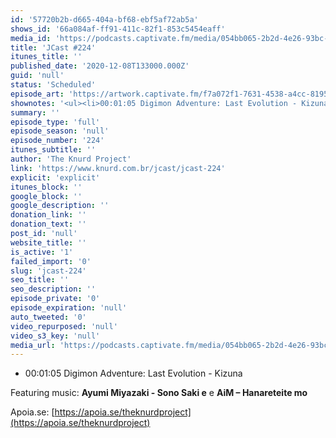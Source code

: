 ```yaml
---
id: '57720b2b-d665-404a-bf68-ebf5af72ab5a'
shows_id: '66a084af-ff91-411c-82f1-853c5454eaff'
media_id: 'https://podcasts.captivate.fm/media/054bb065-2b2d-4e26-93bc-5044a1a626c5'
title: 'JCast #224'
itunes_title: ''
published_date: '2020-12-08T133000.000Z'
guid: 'null'
status: 'Scheduled'
episode_art: 'https://artwork.captivate.fm/f7a072f1-7631-4538-a4cc-8195eed83238/ylr6mbfgz1yl-a7g3x0jsfex.jpg'
shownotes: '<ul><li>00:01:05 Digimon Adventure: Last Evolution - Kizuna</li></ul><p>Featuring music <strong>Ayumi Miyazaki - Sono Saki e</strong> e <strong>AiM – Hanareteite mo</strong></p><p>Apoia.se <a href="https//apoia.se/theknurdproject" rel="noopener noreferrer" target="_blank">https//apoia.se/theknurdproject</a></p>'
summary: ''
episode_type: 'full'
episode_season: 'null'
episode_number: '224'
itunes_subtitle: ''
author: 'The Knurd Project'
link: 'https://www.knurd.com.br/jcast/jcast-224'
explicit: 'explicit'
itunes_block: ''
google_block: ''
google_description: ''
donation_link: ''
donation_text: ''
post_id: 'null'
website_title: ''
is_active: '1'
failed_import: '0'
slug: 'jcast-224'
seo_title: ''
seo_description: ''
episode_private: '0'
episode_expiration: 'null'
auto_tweeted: '0'
video_repurposed: 'null'
video_s3_key: 'null'
media_url: 'https://podcasts.captivate.fm/media/054bb065-2b2d-4e26-93bc-5044a1a626c5/jcast224.mp3'
---
```

*   00:01:05 Digimon Adventure: Last Evolution - Kizuna

Featuring music: **Ayumi Miyazaki - Sono Saki e** e **AiM – Hanareteite mo**

Apoia.se: [https://apoia.se/theknurdproject](https://apoia.se/theknurdproject)
